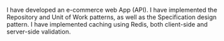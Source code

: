 I have developed an e-commerce web App (API).
I have implemented the Repository and Unit of Work patterns, as well as the Specification design pattern.
I have implemented caching using Redis, both client-side and server-side validation.
